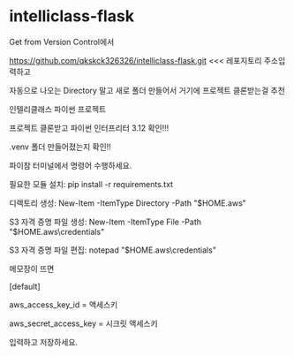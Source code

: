 # intelliclass-flask

Get from Version Control에서

https://github.com/qkskck326326/intelliclass-flask.git  <<<  레포지토리 주소입력하고

자동으로 나오는 Directory 말고 새로 폴더 만들어서 거기에 프로젝트 클론받는걸 추천

인텔리클래스 파이썬 프로젝트

프로젝트 클론받고 파이썬 인터프리터 3.12 확인!!!

.venv 폴더 만들어졌는지 확인!!

파이참 터미널에서 명령어 수행하세요.

필요한 모듈 설치: pip install -r requirements.txt

디렉토리 생성: New-Item -ItemType Directory -Path "$HOME\.aws"

S3 자격 증명 파일 생성: New-Item -ItemType File -Path "$HOME\.aws\credentials"

S3 자격 증명 파일 편집: notepad "$HOME\.aws\credentials"

메모장이 뜨면

[default]



aws_access_key_id = 액세스키

aws_secret_access_key = 시크릿 액세스키

입력하고 저장하세요.
